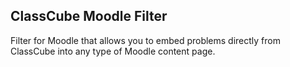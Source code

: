 ## ClassCube Moodle Filter

Filter for Moodle that allows you to embed problems directly from ClassCube
into any type of Moodle content page. 